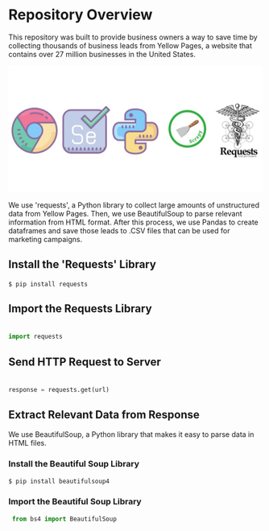 # Repository Overview
This repository was built to provide business owners a way to save time by collecting thousands of business leads from Yellow Pages, a website that contains over 27 million businesses in the United States. 

![Python-Cover](images/python-image.jpg)

We use 'requests', a Python library to collect large amounts of unstructured data from Yellow Pages. Then, we use BeautifulSoup to parse relevant information from HTML format. After this process, we use Pandas to create dataframes and save those leads to .CSV files that can be used for marketing campaigns. 

## Install the 'Requests' Library
```
$ pip install requests
```

## Import the Requests Library 
```python

import requests

```
## Send HTTP Request to Server 
```python

response = requests.get(url)

```

## Extract Relevant Data from Response 
We use BeautifulSoup, a Python library that makes it easy to parse data in HTML files.

### Install the Beautiful Soup Library
```
$ pip install beautifulsoup4
```

### Import the Beautiful Soup Library

```python
 from bs4 import BeautifulSoup
```
